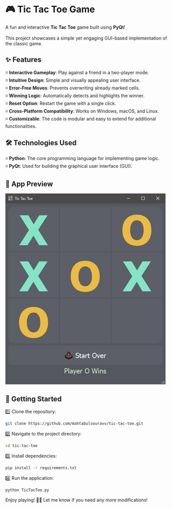 # 🎮 Tic Tac Toe Game  

A fun and interactive **Tic Tac Toe** game built using **PyQt**!</br>  
This project showcases a simple yet engaging GUI-based implementation of the classic game.  

## ✨ Features  
◽ **Interactive Gameplay**: Play against a friend in a two-player mode.  
◽ **Intuitive Design**: Simple and visually appealing user interface.  
◽ **Error-Free Moves**: Prevents overwriting already marked cells.  
◽ **Winning Logic**: Automatically detects and highlights the winner.  
◽ **Reset Option**: Restart the game with a single click.  
◽ **Cross-Platform Compatibility**: Works on Windows, macOS, and Linux.  
◽ **Customizable**: The code is modular and easy to extend for additional functionalities.  

## 🛠️ Technologies Used  
◽ **Python**: The core programming language for implementing game logic.  
◽ **PyQt**: Used for building the graphical user interface (GUI).  

## 📸 App Preview  
![Tic Tac Toe](https://github.com/mahtabulsouravv/tic-tac-toe/blob/main/Preview.PNG) </br>  

## 🚀 Getting Started  
1️⃣ Clone the repository:  
   ```bash
   git clone https://github.com/mahtabulsouravv/tic-tac-toe.git  
   ```
2️⃣ Navigate to the project directory:  
   ```bash
   cd tic-tac-toe
   ```
3️⃣ Install dependencies:  
   ```bash
   pip install -r requirements.txt
   ```
4️⃣ Run the application:  
   ```bash
   python TicTacToe.py
   ```  

Enjoy playing! 🎲🔥 Let me know if you need any more modifications! 

